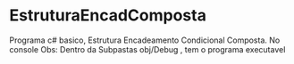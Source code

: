 # EstruturaEncadComposta
Programa c# basico, Estrutura Encadeamento Condicional Composta. No console
Obs: Dentro da Subpastas obj/Debug , tem o programa executavel 
